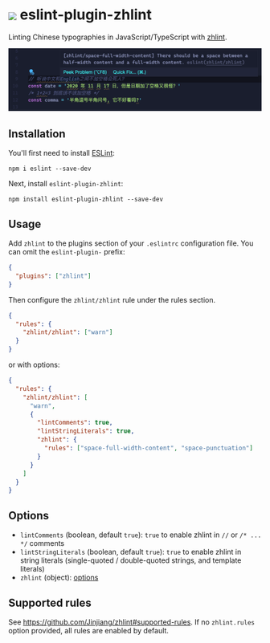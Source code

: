 # <img src="https://raw.githubusercontent.com/Jinjiang/zhlint/master/logo.svg" style="vertical-align: middle;"> eslint-plugin-zhlint

Linting Chinese typographies in JavaScript/TypeScript with [zhlint](https://github.com/Jinjiang/zhlint).

![VSCode Linting Preview](https://raw.githubusercontent.com/stackia/eslint-plugin-zhlint/master/linting-in-vscode.png)

## Installation

You'll first need to install [ESLint](http://eslint.org):

```shell
npm i eslint --save-dev
```

Next, install `eslint-plugin-zhlint`:

```shell
npm install eslint-plugin-zhlint --save-dev
```

## Usage

Add `zhlint` to the plugins section of your `.eslintrc` configuration file. You can omit the `eslint-plugin-` prefix:

```json
{
  "plugins": ["zhlint"]
}
```

Then configure the `zhlint/zhlint` rule under the rules section.

```json
{
  "rules": {
    "zhlint/zhlint": ["warn"]
  }
}
```

or with options:

```json
{
  "rules": {
    "zhlint/zhlint": [
      "warn",
      {
        "lintComments": true,
        "lintStringLiterals": true,
        "zhlint": {
          "rules": ["space-full-width-content", "space-punctuation"]
        }
      }
    ]
  }
}
```

## Options

- `lintComments` (boolean, default `true`): `true` to enable zhlint in `//` or `/* ... */` comments
- `lintStringLiterals` (boolean, default `true`): `true` to enable zhlint in string literals (single-quoted / double-quoted strings, and template literals)
- `zhlint` (object): [options](https://github.com/Jinjiang/zhlint#options)

## Supported rules

See <https://github.com/Jinjiang/zhlint#supported-rules>. If no `zhlint.rules` option provided, all rules are enabled by default.
